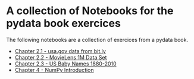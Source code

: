# A collection of Notebooks for the pydata book exercices

The following notebooks are a collection of exercices from a pydata book.

* [Chapter 2.1 - usa.gov data from bit.ly](http://nbviewer.ipython.org/url/github.com/secat/ipython-notebooks-examples/raw/master/pydata-book/exercices_chapter_2_1.ipynb)
* [Chapter 2.2 - MovieLens 1M Data Set](http://nbviewer.ipython.org/url/github.com/secat/ipython-notebooks-examples/raw/master/pydata-book/exercices_chapter_2_2.ipynb)
* [Chapter 2.3 - US Baby Names 1880-2010](http://nbviewer.ipython.org/url/github.com/secat/ipython-notebooks-examples/raw/master/pydata-book/exercices_chapter_2_3.ipynb)
* [Chapter 4 - NumPy Introduction](http://nbviewer.ipython.org/url/github.com/secat/ipython-notebooks-examples/raw/master/pydata-book/exercices_chapter_4.ipynb)
